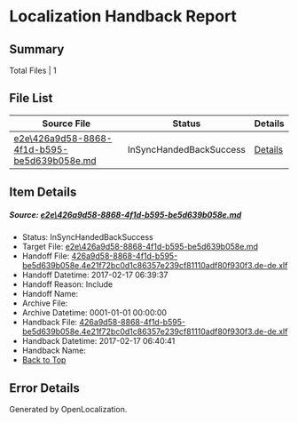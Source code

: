 # <a name='report-top'></a> Localization Handback Report

## Summary
 Total Files | 1

## File List
 Source File | Status | Details 
 ----------- | ------ | ------- 
 [e2e\426a9d58-8868-4f1d-b595-be5d639b058e.md](https://github.com/OpenLocalizationTestOrg/ol-test0/blob/b5db0fb92a103152a24a728eb13bd407f987ad82/e2e/426a9d58-8868-4f1d-b595-be5d639b058e.md) | InSyncHandedBackSuccess | [Details](#7ce89049a3098e7eae586611e882f2697b34c6c61)

## Item Details
##### <a name='7ce89049a3098e7eae586611e882f2697b34c6c61'></a> Source: [e2e\426a9d58-8868-4f1d-b595-be5d639b058e.md](https://github.com/OpenLocalizationTestOrg/ol-test0/blob/b5db0fb92a103152a24a728eb13bd407f987ad82/e2e/426a9d58-8868-4f1d-b595-be5d639b058e.md)
* Status: InSyncHandedBackSuccess
* Target File: [e2e\426a9d58-8868-4f1d-b595-be5d639b058e.md](https://github.com/OpenLocalizationTestOrg/ol-test0-dede/blob/1afc0719feb669e879b713e9f0eb9e880c5946c0/e2e/426a9d58-8868-4f1d-b595-be5d639b058e.md)
* Handoff File: [426a9d58-8868-4f1d-b595-be5d639b058e.4e21f72bc0d1c86357e239cf81110adf80f930f3.de-de.xlf](https://github.com/OpenLocalizationTestOrg/ol-test0-handoff/blob/542184847ea613db583b059f4f213605830a0bce/ol-handoff/OpenLocalizationTestOrg/ol-test0-dede/xinjiang/ht/426a9d58-8868-4f1d-b595-be5d639b058e.4e21f72bc0d1c86357e239cf81110adf80f930f3.de-de.xlf)
* Handoff Datetime: 2017-02-17 06:39:37
* Handoff Reason: Include
* Handoff Name: 
* Archive File: 
* Archive Datetime: 0001-01-01 00:00:00
* Handback File: [426a9d58-8868-4f1d-b595-be5d639b058e.4e21f72bc0d1c86357e239cf81110adf80f930f3.de-de.xlf](https://github.com/OpenLocalizationTestOrg/ol-test0-handback/blob/da278132a2bf01bdb1611fe7369159db96f91737/ol-handback/OpenLocalizationTestOrg/ol-test0-dede/xinjiang/ht/426a9d58-8868-4f1d-b595-be5d639b058e.4e21f72bc0d1c86357e239cf81110adf80f930f3.de-de.xlf)
* Handback Datetime: 2017-02-17 06:40:41
* Handback Name: 
* [Back to Top](#report-top)


## Error Details

Generated by OpenLocalization.
